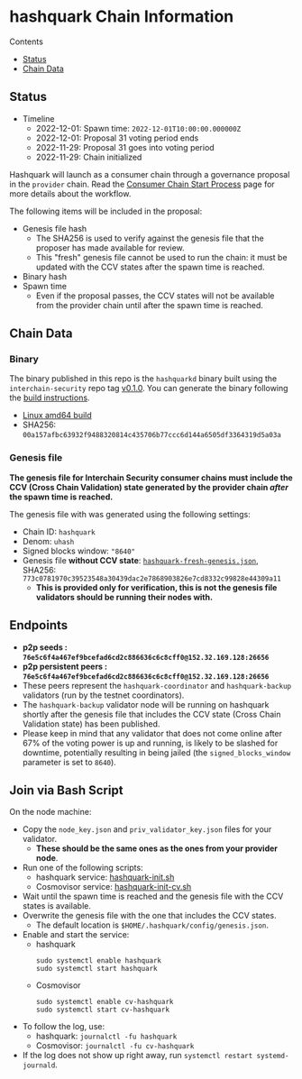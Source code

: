 # hashquark Chain Information

Contents

* [Status](#status)
* [Chain Data](#chain-data)

## Status

* Timeline
  * 2022-12-01: Spawn time: `2022-12-01T10:00:00.000000Z`
  * 2022-12-01: Proposal 31 voting period ends
  * 2022-11-29: Proposal 31 goes into voting period
  * 2022-11-29: Chain initialized

Hashquark will launch as a consumer chain through a governance proposal in the `provider` chain. Read the [Consumer Chain Start Process](/docs/Consumer-Chain-Start-Process.md) page for more details about the workflow.

The following items will be included in the proposal:
* Genesis file hash
  * The SHA256 is used to verify against the genesis file that the proposer has made available for review.
  * This "fresh" genesis file cannot be used to run the chain: it must be updated with the CCV states after the spawn time is reached.
* Binary hash
* Spawn time
  * Even if the proposal passes, the CCV states will not be available from the provider chain until after the spawn time is reached.

## Chain Data

### Binary

The binary published in this repo is the `hashquarkd` binary built using the `interchain-security` repo tag [v0.1.0](https://github.com/HashQuark-Research1/hashquark-ics-testnet/releases/tag/v0.1.0). You can generate the binary following the [build instructions](https://github.com/HashQuark-Research1/hashquark-ics-testnet).

  * [Linux amd64 build](hashquarkd)
  * SHA256: `00a157afbc63932f9488320814c435706b77ccc6d144a6505df3364319d5a03a`

### Genesis file

**The genesis file for Interchain Security consumer chains must include the CCV (Cross Chain Validation) state generated by the provider chain _after_ the spawn time is reached.**

The genesis file with was generated using the following settings:

* Chain ID: `hashquark`
* Denom: `uhash`
* Signed blocks window: `"8640"`
* Genesis file **without CCV state**: [`hashquark-fresh-genesis.json`](hashquark-fresh-genesis.json), SHA256: `773c0781970c39523548a30439dac2e7868903826e7cd8332c99828e44309a11`
  * **This is provided only for verification, this is not the genesis file validators should be running their nodes with.**

## Endpoints

* **p2p seeds : `76e5c6f4a467ef9bcefad6cd2c886636c6c8cff0@152.32.169.128:26656`**
* **p2p persistent peers : `76e5c6f4a467ef9bcefad6cd2c886636c6c8cff0@152.32.169.128:26656`**
* These peers represent the `hashquark-coordinator` and `hashquark-backup` validators (run by the testnet coordinators). 
* The `hashquark-backup` validator node will be running on hashquark shortly after the genesis file that includes the CCV state (Cross Chain Validation state) has been published.
* Please keep in mind that any validator that does not come online after 67% of the voting power is up and running, is likely to be slashed for downtime, potentially resulting in being jailed (the `signed_blocks_window` parameter is set to `8640`).

## Join via Bash Script

On the node machine:
- Copy the `node_key.json` and `priv_validator_key.json` files for your validator.
  - **These should be the same ones as the ones from your provider node**.
- Run one of the following scripts:
  - hashquark service: [hashquark-init.sh](hashquark-init.sh)
  - Cosmovisor service: [hashquark-init-cv.sh](hashquark-init-cv.sh)
- Wait until the spawn time is reached and the genesis file with the CCV states is available.
- Overwrite the genesis file with the one that includes the CCV states.
  - The default location is `$HOME/.hashquark/config/genesis.json`.
- Enable and start the service:
  - hashquark
    ```
    sudo systemctl enable hashquark
    sudo systemctl start hashquark
    ```
  - Cosmovisor
    ```
    sudo systemctl enable cv-hashquark
    sudo systemctl start cv-hashquark
    ```
- To follow the log, use:
  - hashquark: `journalctl -fu hashquark`
  - Cosmovisor: `journalctl -fu cv-hashquark`
- If the log does not show up right away, run `systemctl restart systemd-journald`.
